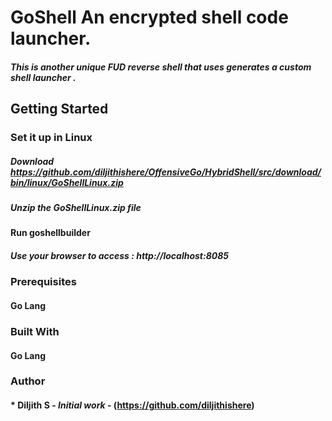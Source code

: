 # GoShell  An encrypted shell code launcher.

##### This is another unique FUD reverse shell that uses generates a custom shell launcher .

## Getting Started

### Set it up in Linux 
##### Download https://github.com/diljithishere/OffensiveGo/HybridShell/src/download/bin/linux/GoShellLinux.zip
##### Unzip the GoShellLinux.zip file
####  Run goshellbuilder

##### Use your browser to access : http://localhost:8085

### Prerequisites

#### Go Lang

### Built With
#### Go Lang

### Author

#### * **Diljith S** - *Initial work* - (https://github.com/diljithishere)
